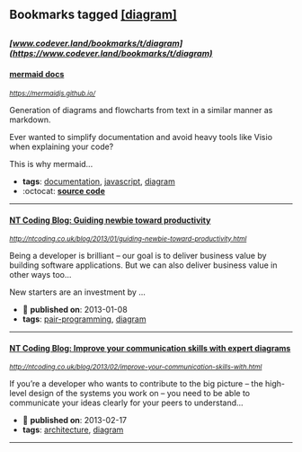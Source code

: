 ## Bookmarks tagged [[diagram]](https://www.codever.land/search?q=[diagram])

_<sup><sup>[www.codever.land/bookmarks/t/diagram](https://www.codever.land/bookmarks/t/diagram)</sup></sup>_
---
#### [mermaid docs](https://mermaidjs.github.io/)
_<sup>https://mermaidjs.github.io/</sup>_

Generation of diagrams and flowcharts from text in a similar manner as markdown.

Ever wanted to simplify documentation and avoid heavy tools like Visio when explaining your code?

This is why mermaid...
* **tags**: [documentation](../tagged/documentation.md), [javascript](../tagged/javascript.md), [diagram](../tagged/diagram.md)
* :octocat: **[source code](https://github.com/knsv/mermaid)**
---
#### [NT Coding Blog: Guiding newbie toward productivity](http://ntcoding.co.uk/blog/2013/01/guiding-newbie-toward-productivity.html)
_<sup>http://ntcoding.co.uk/blog/2013/01/guiding-newbie-toward-productivity.html</sup>_

Being a developer is brilliant – our goal is to deliver business value by building software applications.  But we can also deliver business value in other ways too…

New starters are an investment by ...
* :calendar: **published on**: 2013-01-08
* **tags**: [pair-programming](../tagged/pair-programming.md), [diagram](../tagged/diagram.md)
---
#### [NT Coding Blog: Improve your communication skills with expert diagrams](http://ntcoding.co.uk/blog/2013/02/improve-your-communication-skills-with.html)
_<sup>http://ntcoding.co.uk/blog/2013/02/improve-your-communication-skills-with.html</sup>_

If you’re a developer who wants to contribute to the big picture – the high-level design of the systems you work on – you need to be able to communicate your ideas clearly for your peers to understand...
* :calendar: **published on**: 2013-02-17
* **tags**: [architecture](../tagged/architecture.md), [diagram](../tagged/diagram.md)
---

